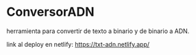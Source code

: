 # ConversorADN
herramienta para convertir de texto a binario y de binario a ADN.

link al deploy en netlify:
https://txt-adn.netlify.app/
